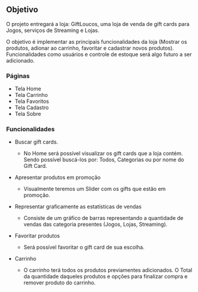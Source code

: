 ## Objetivo
O projeto entregará a loja: GiftLoucos, uma loja de venda de gift cards para Jogos, serviços de Streaming e Lojas.

O objetivo é implementar as principais funcionalidades da loja (Mostrar os produtos, adionar ao carrinho, favoritar e cadastrar novos produtos). Funcionalidades como usuários e controle de estoque será algo futuro a ser adicionado.

### Páginas

* Tela Home
* Tela Carrinho
* Tela Favoritos
* Tela Cadastro
* Tela Sobre

### Funcionalidades
* Buscar gift cards.

    - No Home será possível visualizar os gift cards que a loja contém. Sendo possível buscá-los por: Todos, Categorias ou por nome do Gift Card.

* Apresentar produtos em promoção

    - Visualmente teremos um Slider com os gifts que estão em promoção.

* Representar graficamente as estatísticas de vendas

    - Consiste de um gráfico de barras representando a quantidade de vendas das categoria presentes (Jogos, Lojas, Streaming).

* Favoritar produtos

    - Será possível favoritar o gift card de sua escolha.

* Carrinho

    - O carrinho terá todos os produtos previamentes adicionados. O Total da quantidade daqueles produtos e opções para finalizar compra e remover produto do carrinho.